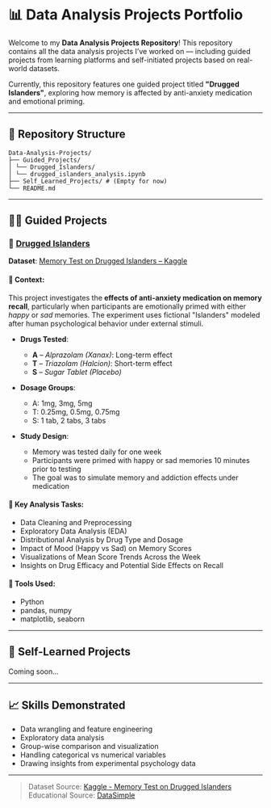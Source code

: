 # 📊 Data Analysis Projects Portfolio

Welcome to my **Data Analysis Projects Repository**! This repository contains all the data analysis projects I’ve worked on — including guided projects from learning platforms and self-initiated projects based on real-world datasets.

Currently, this repository features one guided project titled **"Drugged Islanders"**, exploring how memory is affected by anti-anxiety medication and emotional priming.

---

## 📁 Repository Structure 
```
Data-Analysis-Projects/
├── Guided_Projects/
│ └── Drugged_Islanders/
│ └── drugged_islanders_analysis.ipynb
├── Self_Learned_Projects/ # (Empty for now)
└── README.md
```


---

## 🧑‍🏫 Guided Projects

### 📌 [Drugged Islanders](Guided_Projects/Drugged_Islanders)

**Dataset**: [Memory Test on Drugged Islanders – Kaggle](https://www.kaggle.com/datasets/steveahn/memory-test-on-drugged-islanders-data)

#### 📖 Context:
This project investigates the **effects of anti-anxiety medication on memory recall**, particularly when participants are emotionally primed with either *happy* or *sad* memories. The experiment uses fictional "Islanders" modeled after human psychological behavior under external stimuli.

- **Drugs Tested**:
  - **A** – *Alprazolam (Xanax)*: Long-term effect
  - **T** – *Triazolam (Halcion)*: Short-term effect
  - **S** – *Sugar Tablet (Placebo)*

- **Dosage Groups**:
  - A: 1mg, 3mg, 5mg
  - T: 0.25mg, 0.5mg, 0.75mg
  - S: 1 tab, 2 tabs, 3 tabs

- **Study Design**:
  - Memory was tested daily for one week
  - Participants were primed with happy or sad memories 10 minutes prior to testing
  - The goal was to simulate memory and addiction effects under medication

#### 🧪 Key Analysis Tasks:
- Data Cleaning and Preprocessing
- Exploratory Data Analysis (EDA)
- Distributional Analysis by Drug Type and Dosage
- Impact of Mood (Happy vs Sad) on Memory Scores
- Visualizations of Mean Score Trends Across the Week
- Insights on Drug Efficacy and Potential Side Effects on Recall

#### 🧰 Tools Used:
- Python
- pandas, numpy
- matplotlib, seaborn

---

## 🧪 Self-Learned Projects

Coming soon...

---

## 📈 Skills Demonstrated

- Data wrangling and feature engineering
- Exploratory data analysis
- Group-wise comparison and visualization
- Handling categorical vs numerical variables
- Drawing insights from experimental psychology data
---

> Dataset Source: [Kaggle - Memory Test on Drugged Islanders](https://www.kaggle.com/datasets/steveahn/memory-test-on-drugged-islanders-data)  
> Educational Source: [DataSimple](https://www.datasimple.education/)
